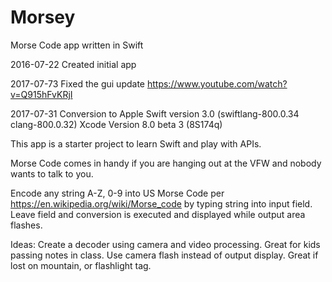 # Morsey
Morse Code app written in Swift

2016-07-22 Created initial app

2017-07-73 Fixed the gui update https://www.youtube.com/watch?v=Q915hFvKRjI

2017-07-31 Conversion to Apple Swift version 3.0 (swiftlang-800.0.34 clang-800.0.32) Xcode Version 8.0 beta 3 (8S174q)

This app is a starter project to learn Swift and play with APIs. 

Morse Code comes in handy if you are hanging out at the VFW and nobody wants to talk to you.

Encode any string A-Z, 0-9 into US Morse Code per https://en.wikipedia.org/wiki/Morse_code
by typing string into input field.  Leave field and conversion is executed and displayed while output area flashes.

Ideas: Create a decoder using camera and video processing.  Great for kids passing notes in class.
       Use camera flash instead of output display.  Great if lost on mountain, or flashlight tag.
